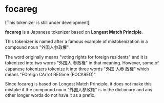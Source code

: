 # focareg
[This tokenizer is still under development]

**focareg** is a Japanese tokenizer based on **Longest Match Principle**.  

This tokenizer is named after a famous example of mistokenization in a compound noun "外国人参政権".

The word originally means "voting rights for foreign residents" and it is tokenized into two words "外国人 参政権" in that meaning. However, some of Japanese tokenizers tokenize it into three words "外国 人参 政権" which means "FOreign CArrot REGime (FOCAREG)".  

Since focareg is based on Longest Match Principle, it does not make this mistake if the compound noun "外国人参政権" is in the dictionary and any other longer words do not have it as a prefix.

